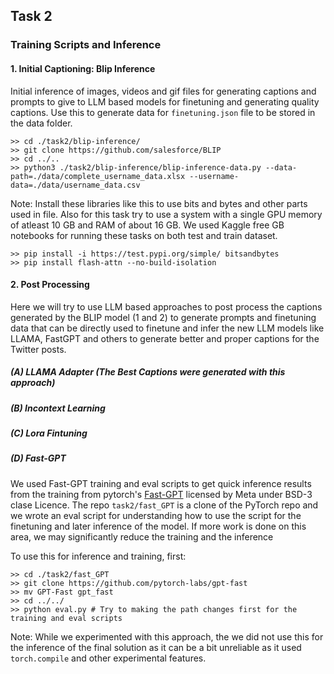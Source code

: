 ## Task 2

### Training Scripts and Inference

#### 1. Initial Captioning: Blip Inference 
Initial inference of images, videos and gif files for generating captions and prompts to give to LLM based models for finetuning and generating quality captions. Use this to generate data for `finetuning.json` file to be stored in the data folder.

```
>> cd ./task2/blip-inference/
>> git clone https://github.com/salesforce/BLIP
>> cd ../..
>> python3 ./task2/blip-inference/blip-inference-data.py --data-path=./data/complete_username_data.xlsx --username-data=./data/username_data.csv
```

Note: 
Install these libraries like this to use bits and bytes and other parts used in file. Also for this task try to use a system with a single GPU memory of atleast 10 GB and RAM of about 16 GB. We used Kaggle free GB notebooks for running these tasks on both test and train dataset.
```
>> pip install -i https://test.pypi.org/simple/ bitsandbytes
>> pip install flash-attn --no-build-isolation
```

#### 2. Post Processing
Here we will try to use LLM based approaches to post process the captions generated by the BLIP model (1 and 2) to generate prompts and finetuning data that can be directly used to finetune and infer the new LLM models like LLAMA, FastGPT and others to generate better and proper captions for the Twitter posts.


##### (A) LLAMA Adapter (The Best Captions were generated with this approach)

##### (B) Incontext Learning

##### (C) Lora Fintuning

##### (D) Fast-GPT
We used Fast-GPT training and eval scripts to get quick inference results from the training from pytorch's [Fast-GPT](https://github.com/pytorch-labs/gpt-fast#BSD-3-Clause-1-ov-file) licensed by Meta under BSD-3 clase Licence. 
The repo `task2/fast_GPT` is a clone of the PyTorch repo and we wrote an eval script for understanding how to use the script for the finetuning and later inference of the model. If more work is done on this area, we may significantly reduce the training and the inference 

To use this for inference and training, first:

```
>> cd ./task2/fast_GPT
>> git clone https://github.com/pytorch-labs/gpt-fast
>> mv GPT-Fast gpt_fast
>> cd ../../
>> python eval.py # Try to making the path changes first for the training and eval scripts 
```

Note: While we experimented with this approach, the we did not use this for the inference of the final solution as it can be a bit unreliable as it used `torch.compile` and other experimental features. 